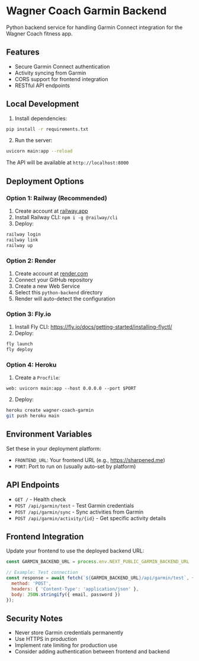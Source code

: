 # Wagner Coach Garmin Backend

Python backend service for handling Garmin Connect integration for the Wagner Coach fitness app.

## Features

- Secure Garmin Connect authentication
- Activity syncing from Garmin
- CORS support for frontend integration
- RESTful API endpoints

## Local Development

1. Install dependencies:
```bash
pip install -r requirements.txt
```

2. Run the server:
```bash
uvicorn main:app --reload
```

The API will be available at `http://localhost:8000`

## Deployment Options

### Option 1: Railway (Recommended)

1. Create account at [railway.app](https://railway.app)
2. Install Railway CLI: `npm i -g @railway/cli`
3. Deploy:
```bash
railway login
railway link
railway up
```

### Option 2: Render

1. Create account at [render.com](https://render.com)
2. Connect your GitHub repository
3. Create a new Web Service
4. Select this `python-backend` directory
5. Render will auto-detect the configuration

### Option 3: Fly.io

1. Install Fly CLI: https://fly.io/docs/getting-started/installing-flyctl/
2. Deploy:
```bash
fly launch
fly deploy
```

### Option 4: Heroku

1. Create a `Procfile`:
```
web: uvicorn main:app --host 0.0.0.0 --port $PORT
```

2. Deploy:
```bash
heroku create wagner-coach-garmin
git push heroku main
```

## Environment Variables

Set these in your deployment platform:

- `FRONTEND_URL`: Your frontend URL (e.g., https://sharpened.me)
- `PORT`: Port to run on (usually auto-set by platform)

## API Endpoints

- `GET /` - Health check
- `POST /api/garmin/test` - Test Garmin credentials
- `POST /api/garmin/sync` - Sync activities from Garmin
- `POST /api/garmin/activity/{id}` - Get specific activity details

## Frontend Integration

Update your frontend to use the deployed backend URL:

```javascript
const GARMIN_BACKEND_URL = process.env.NEXT_PUBLIC_GARMIN_BACKEND_URL || 'http://localhost:8000';

// Example: Test connection
const response = await fetch(`${GARMIN_BACKEND_URL}/api/garmin/test`, {
  method: 'POST',
  headers: { 'Content-Type': 'application/json' },
  body: JSON.stringify({ email, password })
});
```

## Security Notes

- Never store Garmin credentials permanently
- Use HTTPS in production
- Implement rate limiting for production use
- Consider adding authentication between frontend and backend
